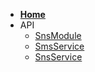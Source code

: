 <!-- Sidebar for Docsify -->

* [**Home**](/ "NestJS SNS")
* API
  * [SnsModule](/docs/sns/sns.module.md "Using the module")
  * [SmsService](/docs/sms/sms.service.md "Sms using AWS SNS")
  * [SnsService](/docs/sns/sns.service.md "SNS Provider for NestJS")
